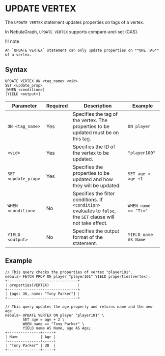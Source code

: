 # UPDATE VERTEX

The `UPDATE VERTEX` statement updates properties on tags of a vertex.

In NebulaGraph, `UPDATE VERTEX` supports compare-and-set (CAS).

!!! note

    An `UPDATE VERTEX` statement can only update properties on **ONE TAG** of a vertex.

## Syntax

```ngql
UPDATE VERTEX ON <tag_name> <vid>
SET <update_prop>
[WHEN <condition>]
[YIELD <output>]
```

| Parameter | Required | Description | Example |
|-|-|-|-|
| `ON <tag_name>` | Yes | Specifies the tag of the vertex. The properties to be updated must be on this tag. | `ON player` |
| `<vid>` | Yes | Specifies the ID of the vertex to be updated. | `"player100"` |
| `SET <update_prop>` | Yes | Specifies the properties to be updated and how they will be updated. | `SET age = age +1` |
| `WHEN <condition>` | No | Specifies the filter conditions. If `<condition>` evaluates to `false`, the `SET` clause will not take effect. | `WHEN name == "Tim"` |
| `YIELD <output>` | No | Specifies the output format of the statement. | `YIELD name AS Name` |

## Example

```ngql
// This query checks the properties of vertex "player101".
nebula> FETCH PROP ON player "player101" YIELD properties(vertex);
+--------------------------------+
| properties(VERTEX)             |
+--------------------------------+
| {age: 36, name: "Tony Parker"} |
+--------------------------------+

// This query updates the age property and returns name and the new age.
nebula> UPDATE VERTEX ON player "player101" \
        SET age = age + 2 \
        WHEN name == "Tony Parker" \
        YIELD name AS Name, age AS Age;
+---------------+-----+
| Name          | Age |
+---------------+-----+
| "Tony Parker" | 38  |
+---------------+-----+
```
